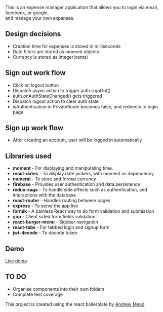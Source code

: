 This is an expense manager application that allows you to login via email, facebook, or google,  
and manage your own expenses.

## Design decisions
* Creation time for expenses is stored in milliseconds  
* Date filters are stored as moment objects  
* Currency is stored as integer(cents)  

## Sign out work flow
* Click on logout button
* Dispatch async action to trigger auth.signOut()
* auth.onAuthStateChanged() gets triggered
* Dispatch logout action to clear auth state
* isAuthentication in PrivateRoute becomes false, and redirects to login page

## Sign up work flow
* After creating an account, user will be logged in automatically

## Libraries used
* __moment__ - For displaying and manipulating time.   
* __react-dates__ - To display date pickers, with moment as dependency  
* __numeral__ - To store and format currency    
* __firebase__ - Provides user authentication and data persistence  
* __redux-saga__ - To handle side effects such as authentication, and interactions with the database  
* __react-router__ - Handles routing between pages  
* __express__ - To serve the app live  
* __formik__ - A painless React way to do form validation and submission  
* __yup__ - Client sided form fields validation  
* __react-burger-menu__ - Sidebar navigation  
* __react-tabs__ - For tabbed login and signup form  
* __jwt-decode__ - To decode token


## Demo
[Live demo](https://han-expensify.herokuapp.com/)



## TO DO
* Organise components into their own folders  
* Complete test coverage


This project is created using the react boilerplate by [Andrew Mead](https://github.com/andrewjmead)